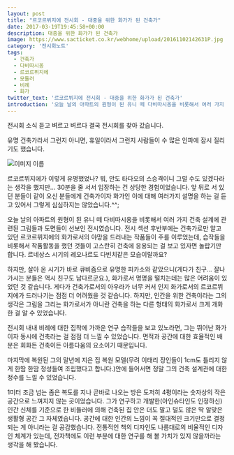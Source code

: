 ```yaml
---
layout: post
title: "르코르뷔지에 전시회 - 대중을 위한 화가가 된 건축가"
date: 2017-03-19T19:45:58+00:00
description: 대중을 위한 화가가 된 건축가
image: https://www.sacticket.co.kr/webhome/upload/20161102142631P.jpg
category: '전시회노트'  
tags: 
  - 건축가
  - 다비따시옹
  - 르코르뷔지에
  - 모듈러
  - 비례
  - 화가
twitter_text: '르코르뷔지에 전시회 - 대중을 위한 화가가 된 건축가'
introduction: '오늘 날의 아파트의 원형이 된 유니 떼 다비따시옹을 비롯해서 여러 가지 건축 설계에 관련된 그림들과 도면들이 선보인 전시였습니다.'
---
```


전시회 소식 듣고 벼르고 벼르다 결국 전시회를 찾아 갔습니다.
  
유명 건축가라서 그런지 아니면, 휴일이라서 그런지 사람들이 수 많은 인파에 잠시 질리기도 했습니다.

![이미지 이름](pbs.twimg.com/media/C7Qm8N4X4AAQZ7t.jpg)

르코르뷔지에가 이렇게 유명했었나? 뭐, 안도 타다오의 스승격이니 그럴 수도 있겠다라는 생각을 했지만&#8230; 30분을 줄 서서 입장하는 건 상당한 경험이었습니다. 앞 뒤로 서 있던 분들이 같이 오신 분들에게 건축가이자 화가인 이에 대해 여러가지 설명을 하는 걸 듣고 있어서 그렇게 심심하지는 않았습니다.^^;

오늘 날의 아파트의 원형이 된 유니 떼 다비따시옹을 비롯해서 여러 가지 건축 설계에 관련된 그림들과 도면들이 선보인 전시였습니다. 전시 섹션 후반부에는 건축가로만 알고 있던 르코르뷔지에의 화가로서의 야망을 드러내는 작품들이 주를 이루었는데, 습작들을 비롯해서 작품활동을 했던 것들이 고스란히 건축에 응용되는 걸 보고 있자면 놀랍기만 합니다. 르네상스 시기의 레오나르도 다빈치같은 모습이랄까요?

하지만, 살아 온 시기가 바로 큐비즘으로 유명한 피카소와 같았으니(게다가 친구&#8230; 잘나가시는 분들은 역시 친구도 남다르군요.), 화가로서 명명을 떨치는데는 많은 어려움이 있었던 것 같습니다. 게다가 건축가로서의 아우라가 너무 커서 인지 화가로서의 르코르뷔지에가 드러나기는 점점 더 어려웠을 것 같습니다. 하지만, 인간을 위한 건축이라는 그의 생각은 그림을 그리는 화가로서가 아니란 건축을 하는 다른 형태의 화가로서 크게 개화한 걸 알 수 있었습니다. 

전시회 내내 비례에 대한 집착에 가까운 연구 습작들을 보고 있노라면, 그는 뛰어난 화가이자 동시에 건축라는 걸 점점 더 느낄 수 있었습니다. 면적과 공간에 대한 효율적인 배분은 회화든 건축이든 아름다움의 요소이기 때문입니다.

마지막에 복원된 그의 말년에 지은 집 복원 모델(무려 이태리 장인들이 1cm도 틀리지 않게 한땀 한땀 정성들여 조립했다고 합니다.)안에 들어서면 정말 그의 건축 설계관에 대한 정수를 느낄 수 있었습니다. 

1미터 조금 넘는 좁은 복도를 지나 곧바로 나오는 방은 도저히 4평이라는 숫자상의 작은 공간으로 느껴지지 않는 곳이었습니다. 그가 연구하고 개발한(아인슈타인도 인정하신) 인간 신체를 기준으로 한 비듈러에 의해 건축된 집 안은 더도 말고 덜도 않은 딱 알맞은 생활형 공간 그 자체였습니다. 공간에 대한 인간의 느낌이 꼭 절대적인 크기만으로 결정되는 게 아니라는 걸 공감했습니다. 전통적인 책의 디자인도 나름대로의 비율적인 디자인 체계가 있는데, 전자책에도 이런 부분에 대한 연구를 해 볼 가치가 있지 않을까라는 생각을 해 봤습니다.
